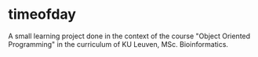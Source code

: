 # timeofday
A small learning project done in the context of the course "Object Oriented Programming" in the curriculum of KU Leuven, MSc. Bioinformatics.
